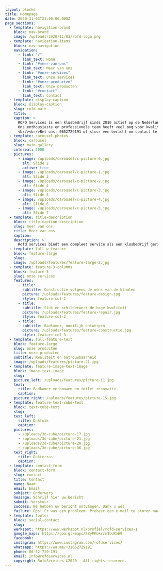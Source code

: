```yaml
---
layout: blocks
title: Homepage
date: 2020-11-05T23:00:00.000Z
page_sections:
  - template: navigation-brand
    block: nav-brand
    image: /uploads/2020/11/03/rofd-logo.png
  - template: navigation-items
    block: nav-navigation
    navigation:
      - link: "/"
        link_text: Home
      - link: "#meer-van-ons"
        link_text: Meer van ons
      - link: "#onze-services"
        link_text: Onze services
      - link: "#onze-producten"
        link_text: Onze producten
      - link: "#contact"
        link_text: Contact
  - template: display-caption
    block: display-caption
    slug: rofd-mark
    title:
    caption: >
      ROFD Services is een klusbedrijf sinds 2010 actief op de Nederlandse markt. Met vestiging in Amstelveen , leveren wij maatwerk in de Regio Amsterdam. Renovatie verbouwen en onderhoud buiten en binnenhuis .
      Ons enthousiaste en professionele team heeft veel oog voor kwaliteit en details. Onze prijzen zijn markt conform, en onze offertes maken we alleen na persoonlijk onderhoud met de opdrachtgever.
      <br/><br/>Bel ons: 0652729191 of stuur een bericht om contact te maken voor een vrijblijvende offerte.
  - template: carousel-photos
    block: carousel
    slug: main-gallery
    interval: 2000
    pictures:
      - image: /uploads/carousel/c-picture-0.jpg
        alt: Slide 2
        active: true
      - image: /uploads/carousel/c-picture-1.jpg
        alt: Slide 3
      - image: /uploads/carousel/c-picture-2.jpg
        alt: Slide 4
      - image: /uploads/carousel/c-picture-3.jpg
        alt: Slide 5
      - image: /uploads/carousel/c-picture-4.jpg
        alt: Slide 6
      - image: /uploads/carousel/c-picture-5.jpg
        alt: Slide 7
  - template: title-description
    block: title-caption-description
    slug: meer van ons
    title: Meer van ons
    caption:
    description: >
      Rofd services biedt een compleet service als een klusbedrijf gericht op het verbouwen een verbeteren van residentiële en commerciële structuren volgens de behoeften en eisen van klanten. Onze team staat klaar om alles verbeteringen aan te brengen die nodig zijn voor uw omgeving.
  - template: full-w-feature
    block: feature-large
    slug:
    image: /uploads/features/feature-large-2.jpg
  - template: feature-3-columns
    block: feature-3
    slug: onze services
    features:
      - title:
        subtitle: Constructie volgens de wens van de klanten
        picture: /uploads/features/feature-design.jpg
        style: feature-col-1
      - title:
        subtitle: Stuk en schilderwerk de hoge kwaliteit
        picture: /uploads/features/feature-repair.jpg
        style: feature-col-2
      - title:
        subtitle: Badkamer, moeilijk ontwerpen
        picture: /uploads/features/feature-constructie.jpg
        style: feature-col-3
  - template: full-feature-text
    block: feature-large
    slug: onze producten
    title: onze producten
    subtitle: Kwaliteit en betrouwbaarheid
    image: /uploads/features/picture-21.jpg
  - template: feature-image-text-image
    block: image-text-image
    slug:
    picture_left: /uploads/features/picture-11.jpg
    text:
      title: Badkamer verbouwen en toilet renovatie
      caption:
    picture_right: /uploads/features/picture-15.jpg
  - template: feature-text-cube-text
    block: text-cube-text
    slug:
    text_left:
      title: Dakluik
      caption:
    pictures:
      - /uploads/3d-cube/picture-17.jpg
      - /uploads/3d-cube/picture-21.jpg
      - /uploads/3d-cube/picture-28.jpg
      - /uploads/3d-cube/picture-36.jpg
    text_right:
      title: Dakterras
      caption:
  - template: contact-form
    block: contact-form
    slug: contact
    title: Contact
    name: Naam
    email: Email
    subject: Onderwerp
    message: Schrijf hier uw bericht
    submit: Verstuur
    success: We hebben uw bericht ontvangen. Dank u wel
    failure: Ops! Er was een probleem. Probeer een e-mail te sturen naar info@rofdservices.nl
  - template: footer
    block: social-contact
    slug:
    werkspot: https://www.werkspot.nl/profiel/rofd-services-1
    google_maps: https://goo.gl/maps/SZyPKbkrzm1bUXoE9
    facebook:
    instagram: https://www.instagram.com/rofdservices/
    whatsapp: https://wa.me/+31652729191
    phone: 06-52-729-191
    email: info@rofdservices.nl
    copyright: RofdServices ©2020 - All rights reserved.
---
```

